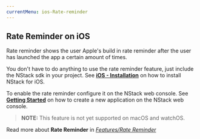 ```yaml
---
currentMenu: ios-Rate-reminder
---
```


## Rate Reminder on iOS

Rate reminder shows the user Apple's build in rate reminder after the user has launched the app a certain amount of times.

You don't have to do anything to use the rate reminder feature, just include the NStack sdk in your project. See [**iOS - Installation**](../../guides/iOS/ios.html) on how to install NStack for iOS.

To enable the rate reminder configure it on the NStack web console. See [**Getting Started**](../../guides/Non-devs/getting-started.html) on how to create a new application on the NStack web console.

> **NOTE:** This feature is not yet supported on macOS and watchOS.

Read more about **Rate Reminder** in [*Features/Rate Reminder*](../../features/rate-reminder.html)